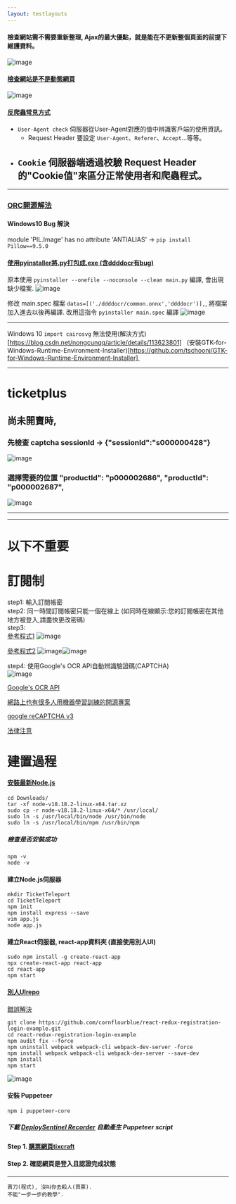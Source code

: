 ```yaml
---
layout: testlayouts
---
```


#### 檢查網站需不需要重新整理, Ajax的最大優點，就是能在不更新整個頁面的前提下維護資料。
![image](https://github.com/lepg5487/Stock_God/assets/26459046/6f33d2b8-1d3e-4d79-b613-b170e5f1ce74)

#### [檢查網站是不是動態網頁](https://www.youtube.com/watch?v=n7IiQGu-jCg)
![image](https://github.com/lepg5487/Stock_God/assets/26459046/4eff17f6-9b54-49b5-9d76-0eb8526eba4f)

#### [反爬蟲常見方式](https://mp.weixin.qq.com/s/6rbASvvrr46Dg32a5kfdMw)
- `User-Agent check` 伺服器從User-Agent對應的值中辨識客戶端的使用資訊。
    - Request Header 要設定 `User-Agent`、`Referer`、`Accept`...等等。
- `Cookie` 伺服器端透過校驗 Request Header 的"Cookie值"來區分正常使用者和爬蟲程式。
    - 

---

### [ORC開源解法](https://github.com/sml2h3/ddddocr)
#### Windows10 Bug 解決
module 'PIL.Image' has no attribute 'ANTIALIAS' -> `pip install Pillow==9.5.0`
#### [使用pyinstaller將.py打包成.exe (含ddddocr有bug)](https://zhuanlan.zhihu.com/p/456894600)
原本使用 `pyinstaller --onefile --noconsole --clean main.py` 編譯, 會出現缺少檔案.
![image](https://github.com/lepg5487/Stock_God/assets/26459046/5400c344-1e44-4695-9cbc-d6a30ac8f9d1)

修改 main.spec 檔案 `datas=[('./ddddocr/common.onnx','ddddocr')],`, 將檔案加入進去以後再編譯.
改用這指令 `pyinstaller main.spec` 編譯
![image](https://github.com/lepg5487/Stock_God/assets/26459046/e9b00430-bf19-4c50-a39e-35feb2b67d71)  

---

Windows 10 `import cairosvg` 無法使用(解決方式)[https://blog.csdn.net/nongcunqq/article/details/113623801]    
(安裝GTK-for-Windows-Runtime-Environment-Installer)[https://github.com/tschoonj/GTK-for-Windows-Runtime-Environment-Installer] 

---

# ticketplus   
## 尚未開賣時, 
### 先檢查 captcha sessionId -> {"sessionId":"s000000428"} 
![image](https://github.com/lepg5487/Stock_God/assets/26459046/03eeb4dd-ae9b-457a-bfe6-1107ffa05a7b)   

### 選擇需要的位置 "productId": "p000002686", "productId": "p000002687",
![image](https://github.com/lepg5487/Stock_God/assets/26459046/2b25f94c-5369-44ff-9ffd-96e0495af4c1) 

---






























---

# 以下不重要
# 訂閱制
step1: 輸入訂閱帳密  
step2: 同一時間訂閱帳密只能一個在線上 (如同時在線顯示:您的訂閱帳密在其他地方被登入,請盡快更改密碼)  
step3:  
[參考程式1](https://github.com/max32002/tixcraft_bot)
![image](https://github.com/lepg5487/Stock_God/assets/26459046/1d9bdfac-3047-40a4-b375-d6cda5e0a8da) 

[參考程式2](https://www.youtube.com/watch?v=z-UwpsXY2Q4)
![image](https://github.com/lepg5487/Stock_God/assets/26459046/3507ff5a-8f1d-4956-b24d-3a88d514f6db)![image](https://github.com/lepg5487/Stock_God/assets/26459046/5811883d-7a02-4875-8ea6-a1e00be0c1f8)   

step4: 使用Google's OCR API自動辨識驗證碼(CAPTCHA)  
![image](https://github.com/lepg5487/Stock_God/assets/26459046/dddc3ab5-4f75-46d0-a588-40830d8bccb7)   

[Google's OCR API](https://dev.to/walrusai/using-google-s-ocr-api-with-puppeteer-for-visual-testing-42m6)  

[網路上也有很多人用機器學習訓練的開源專案](https://www.reddit.com/r/node/comments/bg3xr7/how_to_solve_simple_image_capcha_and_submit_it/)  

[google reCAPTCHA v3](https://www.google.com/recaptcha/api2/demo)

[法律注意](https://youtu.be/GTmZ8zd8xZo?t=395)


# 建置過程
#### [安裝最新Node.js](https://nodejs.org/zh-tw/download) 
```
cd Downloads/
tar -xf node-v18.18.2-linux-x64.tar.xz
sudo cp -r node-v18.18.2-linux-x64/* /usr/local/
sudo ln -s /usr/local/bin/node /usr/bin/node
sudo ln -s /usr/local/bin/npm /usr/bin/npm
```
##### 檢查是否安裝成功
```
npm -v
node -v 
```
#### 建立Node.js伺服器
```
mkdir TicketTeleport
cd TicketTeleport
npm init
npm install express --save
vim app.js
node app.js
```

#### 建立React伺服器, react-app資料夾 (直接使用別人UI)
```
sudo npm install -g create-react-app
npx create-react-app react-app
cd react-app
npm start
```

#### [別人UIrepo](https://github.com/cornflourblue/react-redux-registration-login-example)
[錯誤解決](https://github.com/cornflourblue/react-redux-registration-login-example/issues/52)
```
git clone https://github.com/cornflourblue/react-redux-registration-login-example.git
cd react-redux-registration-login-example
npm audit fix --force
npm uninstall webpack webpack-cli webpack-dev-server -force
npm install webpack webpack-cli webpack-dev-server --save-dev
npm install
npm start
```
![image](https://github.com/lepg5487/Stock_God/assets/26459046/92395cdf-0875-4f0a-b8e1-a4be9277b732)

#### 安裝 Puppeteer 
`npm i puppeteer-core`  
##### 下載 [DeploySentinel Recorder](https://github.com/DeploySentinel/Recorder) 自動產生 Puppeteer script   
 
#### Step 1. [購票網頁tixcraft](https://tixcraft.com/activity) 
#### Step 2. 確認網頁是登入且認證完成狀態

---


```
賣刀(程式), 沒叫你去殺人(買票).
不能"一步一步的教學".
```
